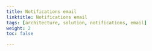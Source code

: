 ```yaml
---
title: Notifications email
linktitle: Notifications email
tags: [architecture, solution, notifications, email]
weight: 2
toc: false

---
```

